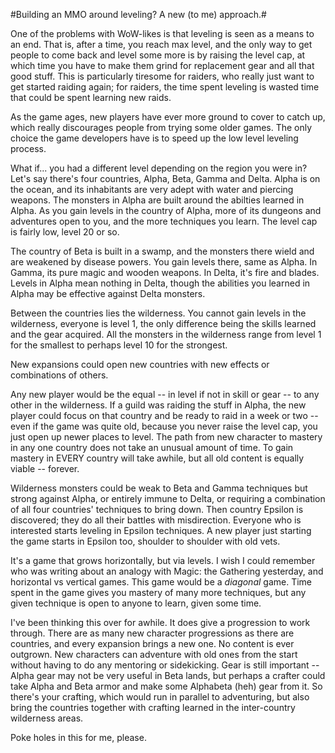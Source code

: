 #Building an MMO around leveling? A new (to me) approach.#

One of the problems with WoW-likes is that leveling is seen as a means to an end. That is, after a time, you reach max level, and the only way to get people to come back and level some more is by raising the level cap, at which time you have to make them grind for replacement gear and all that good stuff. This is particularly tiresome for raiders, who really just want to get started raiding again; for raiders, the time spent leveling is wasted time that could be spent learning new raids.

As the game ages, new players have ever more ground to cover to catch up, which really discourages people from trying some older games. The only choice the game developers have is to speed up the low level leveling process.

What if... you had a different level depending on the region you were in? Let's say there's four countries, Alpha, Beta, Gamma and Delta. Alpha is on the ocean, and its inhabitants are very adept with water and piercing weapons. The monsters in Alpha are built around the abilties learned in Alpha. As you gain levels in the country of Alpha, more of its dungeons and adventures open to you, and the more techniques you learn. The level cap is fairly low, level 20 or so.

The country of Beta is built in a swamp, and the monsters there wield and are weakened by disease powers. You gain levels there, same as Alpha. In Gamma, its pure magic and wooden weapons. In Delta, it's fire and blades. Levels in Alpha mean nothing in Delta, though the abilities you learned in Alpha may be effective against Delta monsters.

Between the countries lies the wilderness. You cannot gain levels in the wilderness, everyone is level 1, the only difference being the skills learned and the gear acquired. All the monsters in the wilderness range from level 1 for the smallest to perhaps level 10 for the strongest.

New expansions could open new countries with new effects or combinations of others.

Any new player would be the equal -- in level if not in skill or gear -- to any other in the wilderness. If a guild was raiding the stuff in Alpha, the new player could focus on that country and be ready to raid in a week or two -- even if the game was quite old, because you never raise the level cap, you just open up newer places to level. The path from new character to mastery in any one country does not take an unusual amount of time. To gain mastery in EVERY country will take awhile, but all old content is equally viable -- forever.

Wilderness monsters could be weak to Beta and Gamma techniques but strong against Alpha, or entirely immune to Delta, or requiring a combination of all four countries' techniques to bring down. Then country Epsilon is discovered; they do all their battles with misdirection. Everyone who is interested starts leveling in Epsilon techniques. A new player just starting the game starts in Epsilon too, shoulder to shoulder with old vets.

It's a game that grows horizontally, but via levels. I wish I could remember who was writing about an analogy with Magic: the Gathering yesterday, and horizontal vs vertical games. This game would be a *diagonal* game. Time spent in the game gives you mastery of many more techniques, but any given technique is open to anyone to learn, given some time.

I've been thinking this over for awhile. It does give a progression to work through. There are as many new character progressions as there are countries, and every expansion brings a new one. No content is ever outgrown. New characters can adventure with old ones from the start without having to do any mentoring or sidekicking. Gear is still important -- Alpha gear may not be very useful in Beta lands, but perhaps a crafter could take Alpha and Beta armor and make some Alphabeta (heh) gear from it. So there's your crafting, which would run in parallel to adventuring, but also bring the countries together with crafting learned in the inter-country wilderness areas.

Poke holes in this for me, please.
